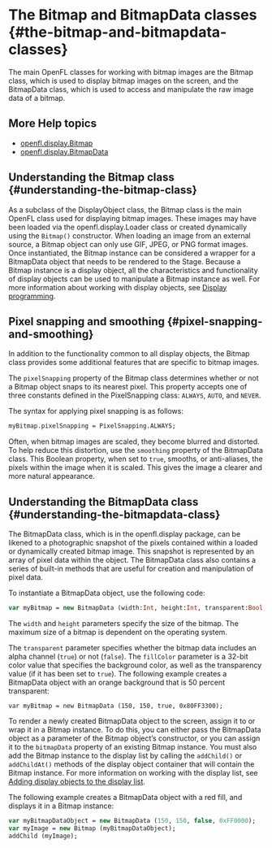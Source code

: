 # The Bitmap and BitmapData classes {#the-bitmap-and-bitmapdata-classes}

The main OpenFL classes for working with bitmap images are the Bitmap class, which is used to display bitmap images on the screen, and the BitmapData class, which is used to access and manipulate the raw image data of a bitmap.

## More Help topics

 * [openfl.display.Bitmap](http://api.openfl.org/openfl/display/Bitmap.html)
 * [openfl.display.BitmapData](http://api.openfl.org/openfl/display/BitmapData.html)

## Understanding the Bitmap class {#understanding-the-bitmap-class}

As a subclass of the DisplayObject class, the Bitmap class is the main OpenFL class used for displaying bitmap images. These images may have been loaded via the openfl.display.Loader class or created dynamically using the `Bitmap()` constructor. When loading an image from an external source, a Bitmap object can only use GIF, JPEG, or PNG format images. Once instantiated, the Bitmap instance can be considered a wrapper for a BitmapData object that needs to be rendered to the Stage. Because a Bitmap instance is a display object, all the characteristics and functionality of display objects can be used to manipulate a Bitmap instance as well. For more information about working with display objects, see [Display programming](/display-programming/README.md).

## Pixel snapping and smoothing {#pixel-snapping-and-smoothing}

In addition to the functionality common to all display objects, the Bitmap class provides some additional features that are specific to bitmap images.

The `pixelSnapping` property of the Bitmap class determines whether or not a Bitmap object snaps to its nearest pixel. This property accepts one of three constants defined in the PixelSnapping class: `ALWAYS`, `AUTO`, and `NEVER`.

The syntax for applying pixel snapping is as follows:

```haxe
myBitmap.pixelSnapping = PixelSnapping.ALWAYS;
```

Often, when bitmap images are scaled, they become blurred and distorted. To help reduce this distortion, use the `smoothing` property of the BitmapData class. This Boolean property, when set to `true`, smooths, or anti-aliases, the pixels within the image when it is scaled. This gives the image a clearer and more natural appearance.

## Understanding the BitmapData class {#understanding-the-bitmapdata-class}

The BitmapData class, which is in the openfl.display package, can be likened to a photographic snapshot of the pixels contained within a loaded or dynamically created bitmap image. This snapshot is represented by an array of pixel data within the object. The BitmapData class also contains a series of built-in methods that are useful for creation and manipulation of pixel data.

To instantiate a BitmapData object, use the following code:

```haxe
var myBitmap = new BitmapData (width:Int, height:Int, transparent:Bool, fillColor:Int);
```

The `width` and `height` parameters specify the size of the bitmap. The maximum size of a bitmap is dependent on the operating system.

<!--
In AIR 1.5 and OpenFL 10, the maximum size for a BitmapData object is 8,191 pixels in width or height, and the total number of pixels cannot exceed 16,777,215 pixels. (So, if a BitmapData object is 8,191 pixels wide, it can only be 2,048 pixels high.) In OpenFL 9 and earlier and AIR 1.1 and earlier, the limitation is 2,880 pixels in height and 2,880 in width.
-->

The `transparent` parameter specifies whether the bitmap data includes an alpha channel (`true`) or not (`false`). The `fillColor` parameter is a 32-bit color value that specifies the background color, as well as the transparency value (if it has been set to `true`). The following example creates a BitmapData object with an orange background that is 50 percent transparent:

```
var myBitmap = new BitmapData (150, 150, true, 0x80FF3300);
```

To render a newly created BitmapData object to the screen, assign it to or wrap it in a Bitmap instance. To do this, you can either pass the BitmapData object as a parameter of the Bitmap object’s constructor, or you can assign it to the `bitmapData` property of an existing Bitmap instance. You must also add the Bitmap instance to the display list by calling the `addChild()` or `addChildAt()` methods of the display object container that will contain the Bitmap instance. For more information on working with the display list, see [Adding display objects to the display list](/display-programming/working-with-display-objects/adding-display-objects-to-the-display-list.md).

The following example creates a BitmapData object with a red fill, and displays it in a Bitmap instance:

```haxe
var myBitmapDataObject = new BitmapData (150, 150, false, 0xFF0000);
var myImage = new Bitmap (myBitmapDataObject);
addChild (myImage);
```